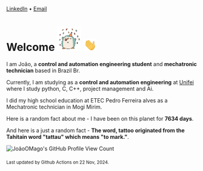 [LinkedIn](https://www.linkedin.com/in/joão-pedro-gozzoli-b95641301/) &bull;
[Email](joaopedrogozzoli@gmail.com)

# Welcome <img src="happy.gif" height="64px" /> <img src="wave.gif" height="32px" />

I am João, a  **control and automation engineering student** and **mechatronic technician** based in Brazil Br.

Currently, I am studying as a **control and automation engineering** at [Unifei](https://unifei.edu.br) where I study python, C, C++, project management and Ai.

I did my high school education at ETEC Pedro Ferreira alves as a Mechatronic technician in Mogi Mirim.

Here is a random fact about me - I have been on this planet for **7634 days**.

And here is a just a random fact -  **The word, tattoo originated from the Tahitain word "tattau" which means "to mark."**.

![JoãoOMago's GitHub Profile View Count](https://komarev.com/ghpvc/?username=JoaoOMago)

<sub>Last updated by Github Actions on 22 Nov, 2024.</sub>
